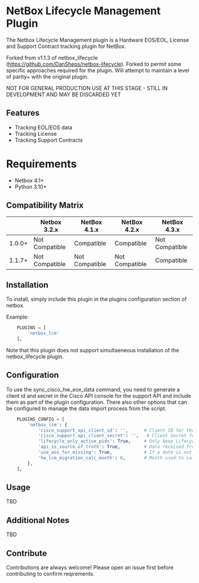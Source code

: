 # NetBox Lifecycle Management Plugin

The Netbox Lifecycle Management plugin is a Hardware EOS/EOL, License and Support Contract tracking plugin for NetBox.

Forked from v1.1.3 of netbox_lifecycle (https://github.com/DanSheps/netbox-lifecycle).  Forked to permit some specific 
approaches required for the plugin.  Will attempt to maintain a level of parity+ with the original plugin.

NOT FOR GENERAL PRODUCTION USE AT THIS STAGE - STILL IN DEVELOPMENT AND MAY BE DISCARDED YET

## Features

* Tracking EOL/EOS data
* Tracking License
* Tracking Support Contracts

# Requirements

* Netbox 4.1+
* Python 3.10+

## Compatibility Matrix

|        | Netbox 3.2.x   | NetBox 4.1.x    | NetBox 4.2.x   | NetBox 4.3.x   |
|--------|----------------|-----------------|----------------|----------------|
| 1.0.0+ | Not Compatible |  Compatible     | Compatible     | Not Compatible |
| 1.1.7+ | Not Compatible |  Not Compatible | Not Compatible | Compatible     |

## Installation

To install, simply include this plugin in the plugins configuration section of netbox.

Example:
```python
    PLUGINS = [
        'netbox_lcm'
    ],
```

Note that this plugin does not support simultaeneous installation of the netbox_lifecycle plugin.

## Configuration

To use the sync_cisco_hw_eox_data command, you need to generate a client id and secret in the Cisco API console
for the support API and include them as part of the plugin configuration.  There also other options that can
be configured to manage the data import process from the script.

```python
    PLUGINS_CONFIG = [
        'netbox_lcm': {
            'cisco_support_api_client_id': '',      # Client ID for the Cisco Support API
            'cisco_support_api_client_secret': '',   # Client Secret for the Cisco Support API
            'lifecycle_only_active_pids': True,     # Only keep Lifecycle Data for PIDs we have as defined devices
            'api_is_source_of_truth': True,         # Data received from API is considered the soruce of truth and will overwrite non matching data
            'use_eos_for_missing': True,            # If a date is not returned, use end_of_support as the date to use, otherwise null values retained
            'hw_lcm_migration_calc_month': 6,       # Month used to calc replacement and budget years. Default is 6
        },
    ],
```

## Usage

TBD

## Additional Notes

TBD

## Contribute

Contributions are always welcome!  Please open an issue first before contributing to confirm reqirements.

